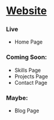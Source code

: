 # [Website](https://arnav2323.github.io/portsite11ty/)

### Live
- Home Page

### Coming Soon: 
- Skills Page
- Projects Page
- Contact Page

### Maybe:
- Blog Page
